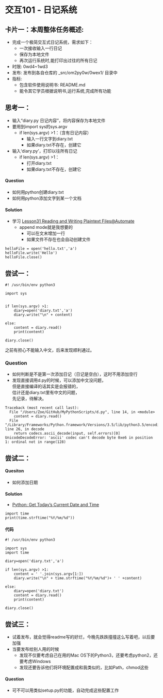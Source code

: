 # 交互101 - 日记系统

## 卡片一：本周整体任务概述:

- 完成一个极简交互式日记系统，需求如下：
	- 一次接收输入一行日记
	- 保存为本地文件
	- 再次运行系统时,能打印出过往的所有日记
- 时限: 0wd4~1wd3
- 发布: 发布到各自仓库的 _src/om2py0w/0wex1/ 目录中
- 指标:
	- 包含软件使用说明书: README.md
	- 能令其它学员根据说明书,运行系统,完成所有功能

## 思考一：

-  输入“diary.py 日记内容”，将内容保存为本地文件
- 要用到import sys的sys.argv
	- if len(sys.argv) >1：（含有日记内容）
		- 输入一行文字到diary.txt
		- 如果diary.txt不存在，创建它
- 输入‘diary.py’，打印以往所有日记
	- if len(sys.argv) >1：
		- 打开diary.txt	 
		- 如果diary.txt不存在，创建它

#### Question

- 如何用python创建diary.txt
- 如何用python添加文字到某一个文档

#### Solution

- 学习 [Lesson31 Reading and Writing Plaintext Files@Automate](https://www.udemy.com/automate/learn/#/lecture/3470542)
    - append mode就是我想要的
        - 可以在文末增加一行
        - 如果文件不存在也会自动创建文件
```
helloFile = open('hello.txt','a')
helloFile.write('Hello')
helloFile.close()
```

## 尝试一：
```
#! /usr/bin/env python3

import sys


if len(sys.argv) >1:
    diary=open('diary.txt','a')
    diary.write("\n" + content)
    
else:
    content = diary.read()
    print(content)

diary.close()

```

之前有担心不能输入中文，后来发现顺利通过。
### Question

- 如何判断是不是第一次添加日记（日记是空白），这时不用添加空行
- 发现直接调用d.py的时候，可以添加中文没问题，  
但是直接编译的话其实是会报错的，  
估计还是diary.txt里有中文的问题，  
先记录，待解决。

```
Traceback (most recent call last):
  File "/Users/Zoe/GitHub/MyPythonScripts/d.py", line 14, in <module>
    content = diary.read()
  File "/Library/Frameworks/Python.framework/Versions/3.5/lib/python3.5/encodings/ascii.py", line 26, in decode
    return codecs.ascii_decode(input, self.errors)[0]
UnicodeDecodeError: 'ascii' codec can't decode byte 0xe6 in position 1: ordinal not in range(128)
```

## 尝试二：
#### Quesiton

- 如何添加日期

#### Solution
- [Python: Get Today’s Current Date and Time](http://www.cyberciti.biz/faq/howto-get-current-date-time-in-python/)
```
import time
print(time.strftime("%Y/%m/%d"))
```

#### 代码
```
#! /usr/bin/env python3

import sys
import time

diary=open('diary.txt','a')

if len(sys.argv) >1:
    content = ' '.join(sys.argv[1:])
    diary.write("\n" + time.strftime("%Y/%m/%d")+ ' ' +content)
    
else:
    diary=open('diary.txt')
    content = diary.read()
    print(content)

diary.close()

```

## 尝试三：

- 试着发布，就会觉得readme写的好烂，今晚先跌跌撞撞这么写着吧，以后要加强
- 当要发布给别人用的时候
    - 发现不仅要考虑自己在用的Mac OS下的Python3，还要考虑python2，还要考虑Windows
    - 发现还要告诉他们将环境配置成和我类似的，比如Path，chmod这些

#### Question
- 可不可以用类似setup.py的功能，自动完成这些配置工作